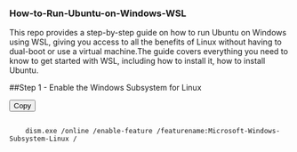 ### How-to-Run-Ubuntu-on-Windows-WSL
This repo provides a step-by-step guide on how to run Ubuntu on Windows using WSL, giving you access to all the benefits of Linux without having to dual-boot or use a virtual machine.The guide covers everything you need to know to get started with WSL, including how to install it, how to install Ubuntu.

##Step 1 - Enable the Windows Subsystem for Linux
<div class="copy-button">
    <button onclick="copyToClipboard(this)" title="Copy">Copy</button>
    <pre><code>
    dism.exe /online /enable-feature /featurename:Microsoft-Windows-Subsystem-Linux /
    </code></pre>
</div>

<script>
    function copyToClipboard(button) {
        const codeBlock = button.parentNode.querySelector('code');
        const textToCopy = codeBlock.innerText;

        navigator.clipboard.writeText(textToCopy)
            .then(() => {
                button.textContent = "Copied!";
                setTimeout(() => {
                    button.textContent = "Copy";
                }, 2000);
            })
            .catch((error) => {
                console.error('Unable to copy text:', error);
            });
    }
</script>


